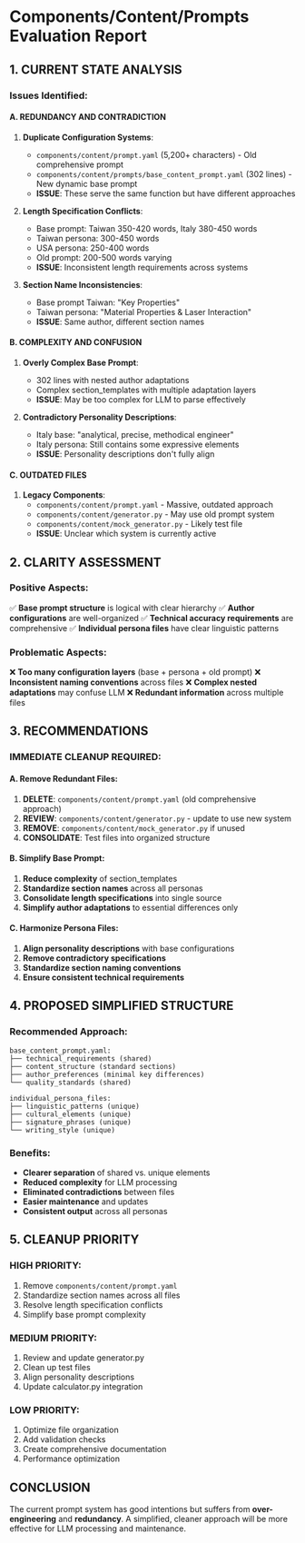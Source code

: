 # Components/Content/Prompts Evaluation Report

## 1. CURRENT STATE ANALYSIS

### Issues Identified:

#### A. REDUNDANCY AND CONTRADICTION
1. **Duplicate Configuration Systems**:
   - `components/content/prompt.yaml` (5,200+ characters) - Old comprehensive prompt
   - `components/content/prompts/base_content_prompt.yaml` (302 lines) - New dynamic base prompt
   - **ISSUE**: These serve the same function but have different approaches

2. **Length Specification Conflicts**:
   - Base prompt: Taiwan 350-420 words, Italy 380-450 words
   - Taiwan persona: 300-450 words  
   - USA persona: 250-400 words
   - Old prompt: 200-500 words varying
   - **ISSUE**: Inconsistent length requirements across systems

3. **Section Name Inconsistencies**:
   - Base prompt Taiwan: "Key Properties"
   - Taiwan persona: "Material Properties & Laser Interaction"
   - **ISSUE**: Same author, different section names

#### B. COMPLEXITY AND CONFUSION
1. **Overly Complex Base Prompt**:
   - 302 lines with nested author adaptations
   - Complex section_templates with multiple adaptation layers
   - **ISSUE**: May be too complex for LLM to parse effectively

2. **Contradictory Personality Descriptions**:
   - Italy base: "analytical, precise, methodical engineer"
   - Italy persona: Still contains some expressive elements
   - **ISSUE**: Personality descriptions don't fully align

#### C. OUTDATED FILES
1. **Legacy Components**:
   - `components/content/prompt.yaml` - Massive, outdated approach
   - `components/content/generator.py` - May use old prompt system
   - `components/content/mock_generator.py` - Likely test file
   - **ISSUE**: Unclear which system is currently active

## 2. CLARITY ASSESSMENT

### Positive Aspects:
✅ **Base prompt structure** is logical with clear hierarchy
✅ **Author configurations** are well-organized
✅ **Technical accuracy requirements** are comprehensive
✅ **Individual persona files** have clear linguistic patterns

### Problematic Aspects:
❌ **Too many configuration layers** (base + persona + old prompt)
❌ **Inconsistent naming conventions** across files
❌ **Complex nested adaptations** may confuse LLM
❌ **Redundant information** across multiple files

## 3. RECOMMENDATIONS

### IMMEDIATE CLEANUP REQUIRED:

#### A. Remove Redundant Files:
1. **DELETE**: `components/content/prompt.yaml` (old comprehensive approach)
2. **REVIEW**: `components/content/generator.py` - update to use new system
3. **REMOVE**: `components/content/mock_generator.py` if unused
4. **CONSOLIDATE**: Test files into organized structure

#### B. Simplify Base Prompt:
1. **Reduce complexity** of section_templates
2. **Standardize section names** across all personas
3. **Consolidate length specifications** into single source
4. **Simplify author adaptations** to essential differences only

#### C. Harmonize Persona Files:
1. **Align personality descriptions** with base configurations
2. **Remove contradictory specifications**
3. **Standardize section naming conventions**
4. **Ensure consistent technical requirements**

## 4. PROPOSED SIMPLIFIED STRUCTURE

### Recommended Approach:
```
base_content_prompt.yaml:
├── technical_requirements (shared)
├── content_structure (standard sections)
├── author_preferences (minimal key differences)
└── quality_standards (shared)

individual_persona_files:
├── linguistic_patterns (unique)
├── cultural_elements (unique)
├── signature_phrases (unique)
└── writing_style (unique)
```

### Benefits:
- **Clearer separation** of shared vs. unique elements
- **Reduced complexity** for LLM processing
- **Eliminated contradictions** between files
- **Easier maintenance** and updates
- **Consistent output** across all personas

## 5. CLEANUP PRIORITY

### HIGH PRIORITY:
1. Remove `components/content/prompt.yaml`
2. Standardize section names across all files
3. Resolve length specification conflicts
4. Simplify base prompt complexity

### MEDIUM PRIORITY:
1. Review and update generator.py
2. Clean up test files
3. Align personality descriptions
4. Update calculator.py integration

### LOW PRIORITY:
1. Optimize file organization
2. Add validation checks
3. Create comprehensive documentation
4. Performance optimization

## CONCLUSION

The current prompt system has good intentions but suffers from **over-engineering** and **redundancy**. A simplified, cleaner approach will be more effective for LLM processing and maintenance.
